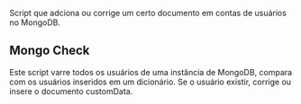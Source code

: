 Script que adciona ou corrige um certo documento em contas de usuários no MongoDB.

## Mongo Check
Este script varre todos os usuários de uma instância de MongoDB, compara com os usuários inseridos em um dicionário. Se o usuário existir, corrige ou insere o documento customData. 
